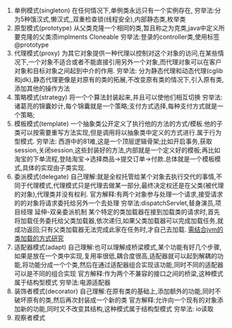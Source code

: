 1. 单例模式(singleton)
在任何情况下,单例类永远只有一个实例存在,
穷举法:分为5种饿汉式,懒汉式,,双重检查锁(线程安全),内部静态类,枚举类
2. 原型模式(prototype)
从父类克隆一个相同的类,暂且称之为克类,java中定义所要克隆的父类须implments Cloneable
穷举法:登录的controller类,使用标签@prototype
3. 代理模式(proxy)
为其它对象提供一种代理以控制对这个对象的访问,在某些情况下,一个对象不适合或者不能直接引用另外一个对象,而代理对象可以在客户对象和目标对象之间起到中介的作用.
穷举法:
分为静态代理和动态代理(cglib和jdk),静态代理更像是对原有的类的拓展,不改变原有类的情况下,引入原有类,添加其他的操作方法
4. 策略模式(strategy)
将一个个算法封装起来,并且可以使他们相互切换
穷举法:
诸葛亮的锦囊妙计,每个锦囊就是一个策略;支付方式选择,每种支付方式就是一个策略;
5. 模板模式(template)
一个抽象类公开定义了执行他的方法的方式/模板.他的子类可以按需要重写方法实现,但是调用将以抽象类中定义的方式进行.属于行为型模式.
穷举法:
西游中的81难,这是一个顶层逻辑骨架;比如开启事务,获取session,关闭session,这些封装好的方法,内部就是一个定义好的模板;再比如淘宝的下单流程,登陆淘宝->选择商品->提交订单->付款.总体就是一个模板模式,具体的实现由子类实现.
6. 委派模式(delegate)
自己理解:就是全权托管给某个对象去执行交代的事情,不同于代理模式,代理模式只是代理去做某一部分,最终决定权还是在父类(被代理的对象),代理类并没有权利.
官方解释:有两个对象参与处理一个请求,接受请求的的对象将请求委托给另外一个去处理
穷举法:dispatchServlet,替身演员,项目经理
延伸-双亲委派机制
某个特定的类加载器在接到加载类的请求时,首先将加载任务委托给父类加载器,依次递归,如果父类加载器可以完成加载任务,就成功返回;只有父类加载器无法完成此家在任务时,才自己去加载.
[需结合jvm的类加载的方式研究](https://blog.csdn.net/zhaoenweiex/article/details/63289374)
7. 适配器模式(adapt)
自己理解:也可以理解成桥梁模式,某个功能有好几个步骤,如果是放在一个类中实现,复用率很低,耦合度很高,适配器就可以起到解耦的功能,将功能分成一个个类,然后在通过适配器组合实现该功能,同时不同的适配器可以是不同的组合实现
官方解释:作为两个不兼容的接口之间的桥梁,这种模式属于结构型模式
穷举法:电源适配器
8. 装饰者模式(decorator)
自己理解:在原有类的基础上,添加额外的功能,同时不破坏原有的类,然后再次封装成一个新的类
官方解释:允许向一个现有的对象添加新的功能,同时又不改变其结构,这种模式属于结构型模式
穷举法:
io读取
9. 观察者模式